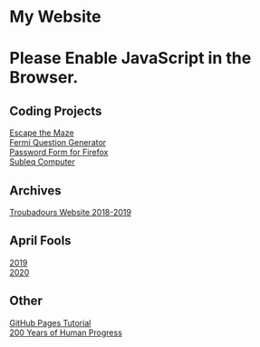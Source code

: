 # My Website

<noscript><h1>Please Enable JavaScript in the Browser.</h1></noscript>

<script>
if (!(location.toString().endsWith("april-fools-2021"))) {
  location = "pranks/2021";
}
</script>

## Coding Projects
[Escape the Maze](https://github.com/joshlsastro/Escape_The_Maze)  
[Fermi Question Generator](https://trinket.io/python/03800f644a)  
[Password Form for Firefox](password_form.md)  
[Subleq Computer](https://github.com/joshlsastro/subleq_cpu)

## Archives

[Troubadours Website 2018-2019](//troubasite.github.io)

## April Fools

[2019](pranks/2019)  
[2020](pranks/2020)

## Other
[GitHub Pages Tutorial](gh_pages_tutorial.md)  
[200 Years of Human Progress](last_200_years.md)
